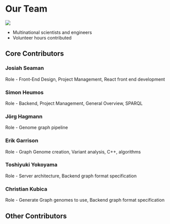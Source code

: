 # Our Team

![](img/pantograph.png)

* Multinational scientists and engineers
* Volunteer hours contributed


## Core Contributors

### Josiah Seaman

Role - Front-End Design, Project Management, React front end development

### Simon Heumos

Role - Backend, Project Management, General Overview, SPARQL 

### Jörg Hagmann

Role - Genome graph pipeline

### Erik Garrison

Role - Graph Genome creation, Variant analysis, C++, algorithms

### Toshiyuki Yokoyama

Role - Server architecture, Backend graph format specification


### Christian Kubica

Role - Generate Graph genomes to use, Backend graph format specification



## Other Contributors

